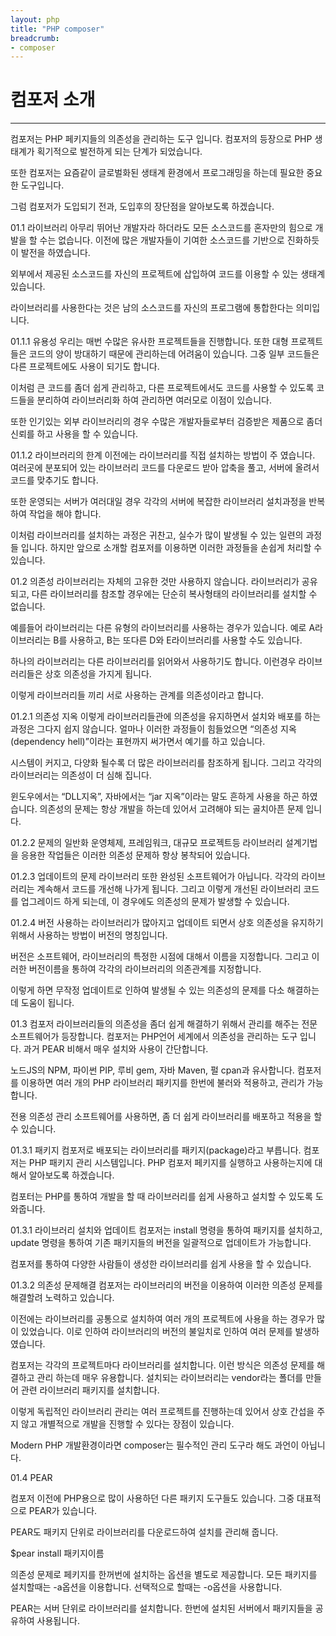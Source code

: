 ```yaml
---
layout: php
title: "PHP composer"
breadcrumb:
- composer
---
```


# 컴포저 소개
---

컴포저는 PHP 페키지들의 의존성을 관리하는 도구 입니다. 컴포저의 등장으로 PHP 생태계가 획기적으로 발전하게 되는 단계가 되었습니다.

또한 컴포저는 요즘같이 글로벌화된 생태계 환경에서 프로그래밍을 하는데 필요한 중요한 도구입니다.

그럼 컴포저가 도입되기 전과, 도입후의 장단점을 알아보도록 하겠습니다.


01.1 라이브러리
아무리 뛰어난 개발자라 하더라도 모든 소스코드를 혼자만의 힘으로 개발을 할 수는 없습니다. 이전에 많은 개발자들이 기여한 소스코드를 기반으로 진화하듯이 발전을 하였습니다.

외부에서 제공된 소스코드를 자신의 프로젝트에 삽입하여 코드를 이용할 수 있는 생태계 있습니다.

라이브러리를 사용한다는 것은 남의 소스코드를 자신의 프로그램에 통합한다는 의미입니다.

01.1.1 유용성
우리는 매번 수많은 유사한 프로젝트들을 진행합니다. 또한 대형 프로젝트들은 코드의 양이 방대하기 때문에 관리하는데 어려움이 있습니다. 그중 일부 코드들은 다른 프로젝트에도 사용이 되기도 합니다.

이처럼 큰 코드를 좀더 쉽게 관리하고, 다른 프로젝트에서도 코드를 사용할 수 있도록 코드들을 분리하여 라이브러리화 하여 관리하면 여러모로 이점이 있습니다.

또한 인기있는 외부 라이브러리의 경우 수많은 개발자들로부터 검증받은 제품으로 좀더 신뢰를 하고 사용을 할 수 있습니다.

01.1.2 라이브러리의 한계
이전에는 라이브러리를 직접 설치하는 방법이 주 였습니다. 여러곳에 분포되어 있는 라이브러리 코드를 다운로드 받아 압축을 풀고, 서버에 올려서 코드를 맞추기도 합니다.

또한 운영되는 서버가 여러대일 경우 각각의 서버에 복잡한 라이브러리 설치과정을 반복하여 작업을 해야 합니다.

이처럼 라이브러리를 설치하는 과정은 귀찬고, 실수가 많이 발생될 수 있는 일련의 과정들 입니다. 하지만 앞으로 소개할 컴포저를 이용하면 이러한 과정들을 손쉽게 처리할 수 있습니다.


01.2 의존성
라이브러리는 자체의 고유한 것만 사용하지 않습니다. 라이브러리가 공유되고, 다른 라이브러리를 참조할 경우에는 단순히 복사형태의 라이브러리를 설치할 수 없습니다.

예를들어 라이브러리는 다른 유형의 라이브러리를 사용하는 경우가 있습니다. 예로 A라이브러리는 B를 사용하고, B는 또다른 D와 E라이브러리를 사용할 수도 있습니다.

하나의 라이브러리는 다른 라이브러리를 읽어와서 사용하기도 합니다. 이런경우 라이브러리들은 상호 의존성을 가지게 됩니다.

이렇게 라이브러리들 끼리 서로 사용하는 관계를 의존성이라고 합니다.

01.2.1 의존성 지옥 
이렇게 라이브러리들관에 의존성을 유지하면서 설치와 배포를 하는 과정은 그다지 쉽지 않습니다. 얼마나 이러한 과정들이 힘들었으면 “의존성 지옥(dependency hell)”이라는 표현까지 써가면서 예기를 하고 있습니다.

시스템이 커지고, 다양화 될수록 더 많은 라이브러리를 참조하게 됩니다. 그리고 각각의 라이브러리는 의존성이 더 심해 집니다.

윈도우에서는 “DLL지옥”, 자바에서는 “jar 지옥”이라는 말도 흔하게 사용을 하곤 하였습니다. 의존성의 문제는 항상 개발을 하는데 있어서 고려해야 되는 골치아픈 문제 입니다.

01.2.2 문제의 일반화
운영체제, 프레임워크, 대규모 프로젝트등 라이브러리 설계기법을 응용한 작업들은 이러한 의존성 문제하 항상 봉착되어 있습니다.

01.2.3 업데이트의 문제
라이브러리 또한 완성된 소프트웨어가 아닙니다. 각각의 라이브러리는 계속해서 코드를 개선해 나가게 됩니다. 그리고 이렇게 개선된 라이브러리 코드를 업그레이드 하게 되는데, 이 경우에도 의존성의 문제가 발생할 수 있습니다.

01.2.4 버전
사용하는 라이브러리가 많아지고 업데이트 되면서 상호 의존성을 유지하기 위해서 사용하는 방법이 버전의 명칭입니다. 

버전은 소프트웨어, 라이브러리의 특정한 시점에 대해서 이름을 지정합니다. 그리고 이러한 버전이름을 통하여 각각의 라이브러리의 의존관계를 지정합니다.

이렇게 하면 무작정 업데이트로 인하여 발생될 수 있는 의존성의 문제를 다소 해결하는데 도움이 됩니다.


01.3 컴포저
라이브러리들의 의존성을 좀더 쉽게 해결하기 위해서 관리를 해주는 전문 소프트웨어가 등장합니다. 컴포저는 PHP언어 세계에서 의존성을 관리하는 도구 입니다.
과거 PEAR 비해서 매우 설치와 사용이 간단합니다.

노드JS의 NPM, 파이썬 PIP, 루비 gem, 자바 Maven, 펄 cpan과 유사합니다. 컴포저를 이용하면 여러 개의 PHP 라이브러리 패키지를 한번에 불러와 적용하고, 관리가 가능합니다.

전용 의존성 관리 소프트웨어를 사용하면, 좀 더 쉽게 라이브러리를 배포하고 적용을 할 수 있습니다.

01.3.1 패키지
컴포저로 배포되는 라이브러리를 패키지(package)라고 부릅니다. 컴포저는 PHP 패키지 관리 시스템입니다. PHP 컴포저 페키지를 실행하고 사용하는지에 대해서 알아보도록 하겠습니다.

컴포터는 PHP를 통하여 개발을 할 때 라이브러리를 쉽게 사용하고 설치할 수 있도록 도와줍니다.

01.3.1 라이브러리 설치와 업데이트
컴포저는 install 명령을 통하여 패키지를 설치하고, update 명령을 통하여 기존 패키지들의 버전을 일괄적으로 업데이트가 가능합니다.

컴포저를 통하여 다양한 사람들이 생성한 라이브러리를 쉽게 사용을 할 수 있습니다.


01.3.2 의존성 문제해결
컴포저는 라이브러리의 버전을 이용하여 이러한 의존성 문제를 해결할려 노력하고 있습니다.

이전에는 라이브러리를 공통으로 설치하여 여러 개의 프로젝트에 사용을 하는 경우가 많이 있었습니다. 이로 인하여 라이브러리의 버전의 불일치로 인하여 여러 문제를 발생하였습니다.

컴포저는 각각의 프로젝트마다 라이브러리를 설치합니다. 이런 방식은 의존성 문제를 해결하고 관리 하는데 매우 유용합니다. 설치되는 라이브러리는 vendor라는 폴더를 만들어 관련 라이브러리 패키지를 설치합니다.

이렇게 독립적인 라이브러리 관리는 여러 프로젝트를 진행하는데 있어서 상호 간섭을 주지 않고 개별적으로 개발을 진행할 수 있다는 장점이 있습니다.

Modern PHP 개발환경이라면 composer는 필수적인 관리 도구라 해도 과언이 아닙니다.

01.4 PEAR

컴포저 이전에 PHP용으로 많이 사용하던 다른 패키지 도구들도 있습니다. 그중 대표적으로 PEAR가 있습니다.

PEAR도 패키지 단위로 라이브러리를 다운로드하여 설치를 관리해 줍니다.

$pear install 패키지이름

의존성 문제로 페키지를 한꺼번에 설치하는 옵션을 별도로 제공합니다. 모든 패키지를 설치할때는 -a옵션을 이용합니다. 선택적으로 할때는 -o옵션을 사용합니다.

PEAR는 서버 단위로 라이브러리를 설치합니다. 한번에 설치된 서버에서 패키지들을 공유하여 사용됩니다.
